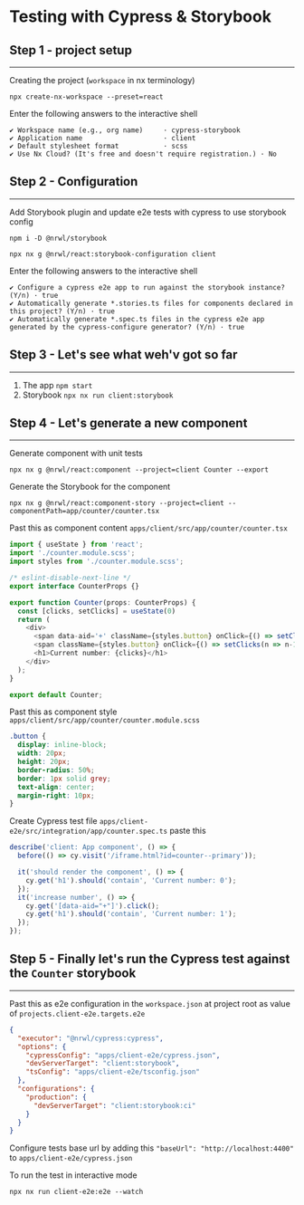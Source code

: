 # Testing with Cypress & Storybook

## Step 1 - project setup

------------------------------------

Creating the project (`workspace` in nx terminology)
```shell
npx create-nx-workspace --preset=react
```
Enter the following answers to the interactive shell 
```
✔ Workspace name (e.g., org name)     · cypress-storybook
✔ Application name                    · client
✔ Default stylesheet format           · scss
✔ Use Nx Cloud? (It's free and doesn't require registration.) · No
```

## Step 2 - Configuration

---------

Add Storybook plugin and update e2e tests with cypress to use storybook config
```shell
npm i -D @nrwl/storybook
```
```shell
npx nx g @nrwl/react:storybook-configuration client
```
Enter the following answers to the interactive shell
```
✔ Configure a cypress e2e app to run against the storybook instance? (Y/n) · true
✔ Automatically generate *.stories.ts files for components declared in this project? (Y/n) · true
✔ Automatically generate *.spec.ts files in the cypress e2e app generated by the cypress-configure generator? (Y/n) · true
```

## Step 3 - Let's see what weh'v got so far

---------
1. The app `npm start`
2. Storybook `npx nx run client:storybook`

## Step 4 - Let's generate a new component

---------
Generate component with unit tests
```shell
npx nx g @nrwl/react:component --project=client Counter --export
```
Generate the Storybook for the component
```shell
npx nx g @nrwl/react:component-story --project=client --componentPath=app/counter/counter.tsx
```

Past this as component content `apps/client/src/app/counter/counter.tsx`
```typescript jsx
import { useState } from 'react';
import './counter.module.scss';
import styles from './counter.module.scss';

/* eslint-disable-next-line */
export interface CounterProps {}

export function Counter(props: CounterProps) {
  const [clicks, setClicks] = useState(0)
  return (
    <div>
      <span data-aid='+' className={styles.button} onClick={() => setClicks(n => n+1)}>+</span>
      <span className={styles.button} onClick={() => setClicks(n => n-1)}>-</span>
      <h1>Current number: {clicks}</h1>
    </div>
  );
}

export default Counter;
```
Past this as component style `apps/client/src/app/counter/counter.module.scss`
```scss
.button {
  display: inline-block;
  width: 20px;
  height: 20px;
  border-radius: 50%;
  border: 1px solid grey;
  text-align: center;
  margin-right: 10px;
}
```

Create Cypress test file `apps/client-e2e/src/integration/app/counter.spec.ts` 
paste this 
```javascript
describe('client: App component', () => {
  before(() => cy.visit('/iframe.html?id=counter--primary'));

  it('should render the component', () => {
    cy.get('h1').should('contain', 'Current number: 0');
  });
  it('increase number', () => {
    cy.get('[data-aid="+"]').click();
    cy.get('h1').should('contain', 'Current number: 1');
  });
});
```

## Step 5 - Finally let's run the Cypress test against the `Counter` storybook

---------
Past this as e2e configuration in the `workspace.json` at project root
as value of `projects.client-e2e.targets.e2e`
```json
{
  "executor": "@nrwl/cypress:cypress",
  "options": {
    "cypressConfig": "apps/client-e2e/cypress.json",
    "devServerTarget": "client:storybook",
    "tsConfig": "apps/client-e2e/tsconfig.json"
  },
  "configurations": {
    "production": {
      "devServerTarget": "client:storybook:ci"
    }
  }
}
```

Configure tests base url by adding this `"baseUrl": "http://localhost:4400"` to `apps/client-e2e/cypress.json`

To run the test in interactive mode
```shell
npx nx run client-e2e:e2e --watch
```
